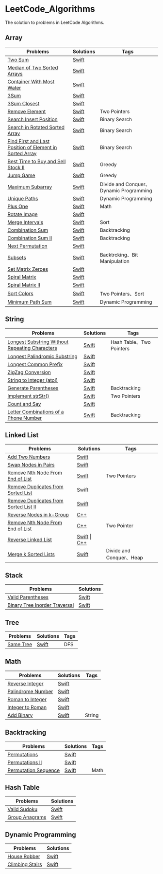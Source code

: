 # LeetCode_Algorithms
The solution to problems in LeetCode Algorithms.

## Array

Problems  | Solutions | Tags
------------- | ------------- | -------------
[Two Sum](https://leetcode.com/problems/two-sum/description/) | [Swift](https://github.com/ShawnFoo/LeetCode_Algorithms/blob/master/Swift/Two_Sum.playground/Contents.swift)
[Median of Two Sorted Arrays](https://leetcode.com/problems/median-of-two-sorted-arrays/description/)  | [Swift](https://github.com/ShawnFoo/LeetCode_Algorithms/blob/master/Swift/Median_of_Two_Sorted_Arrays.playground/Contents.swift)
[Container With Most Water](https://leetcode.com/problems/container-with-most-water/description/) | [Swift](https://github.com/ShawnFoo/LeetCode_Algorithms/blob/master/Swift/Container_With_Most_Water.playground/Contents.swift)
[3Sum](https://leetcode.com/problems/3sum/description/) | [Swift](https://github.com/ShawnFoo/LeetCode_Algorithms/blob/master/Swift/3Sum.playground/Contents.swift)
[3Sum Closest](https://leetcode.com/problems/3sum-closest/description/) | [Swift](https://github.com/ShawnFoo/LeetCode_Algorithms/blob/master/Swift/3Sum_Closest.playground/Contents.swift)
[Remove Element](https://leetcode.com/problems/remove-element/description/) | [Swift](https://github.com/ShawnFoo/LeetCode_Algorithms/blob/master/Swift/Remove_Element.playground/Contents.swift) | Two Pointers
[Search Insert Position](https://leetcode.com/problems/search-insert-position/description/) | [Swift](https://github.com/ShawnFoo/LeetCode_Algorithms/blob/master/Swift/Search_Insert_Position.playground/Contents.swift) | Binary Search
[Search in Rotated Sorted Array](https://leetcode.com/problems/search-in-rotated-sorted-array/description/) | [Swift](https://github.com/ShawnFoo/LeetCode_Algorithms/blob/master/Swift/Search_in_Rotated_Sorted_Array.playground/Contents.swift) | Binary Search
[Find First and Last Position of Element in Sorted Array](https://leetcode.com/problems/find-first-and-last-position-of-element-in-sorted-array/description/) | [Swift](https://github.com/ShawnFoo/LeetCode_Algorithms/blob/master/Swift/Find_First_and_Last_Position_of_Element_in_Sorted_Array.playground/Contents.swift) | Binary Search
[Best Time to Buy and Sell Stock II](https://leetcode.com/problems/best-time-to-buy-and-sell-stock-ii/description/) | [Swift](https://github.com/ShawnFoo/LeetCode_Algorithms/blob/master/Swift/Best_Time_to_Buy_and_Sell_Stock_II.playground/Contents.swift) | Greedy
[Jump Game](https://leetcode.com/problems/jump-game/description/) | [Swift](https://github.com/ShawnFoo/LeetCode_Algorithms/blob/master/Swift/Jump_Game.playground/Contents.swift) | Greedy
[Maximum Subarray](https://leetcode.com/problems/maximum-subarray/description/) | [Swift](https://github.com/ShawnFoo/LeetCode_Algorithms/blob/master/Swift/Maximum_Subarray.playground/Contents.swift) | Divide and Conquer、Dynamic Programming
[Unique Paths](https://leetcode.com/problems/unique-paths/description/) | [Swift](https://github.com/ShawnFoo/LeetCode_Algorithms/blob/master/Swift/Unique_Paths.playground/Contents.swift) | Dynamic Programming
[Plus One](https://leetcode.com/problems/plus-one/description/) | [Swift](https://github.com/ShawnFoo/LeetCode_Algorithms/blob/master/Swift/Plus_One.playground/Contents.swift) | Math
[Rotate Image](https://leetcode.com/problems/rotate-image/description/) | [Swift](https://github.com/ShawnFoo/LeetCode_Algorithms/blob/master/Swift/Rotate_Image.playground/Contents.swift)
[Merge Intervals](https://leetcode.com/problems/merge-intervals/description/) | [Swift](https://github.com/ShawnFoo/LeetCode_Algorithms/blob/master/Swift/Merge_Intervals.playground/Contents.swift) | Sort
[Combination Sum](https://leetcode.com/problems/combination-sum/description/) | [Swift](https://github.com/ShawnFoo/LeetCode_Algorithms/blob/master/Swift/Combination_Sum.playground/Contents.swift) | Backtracking
[Combination Sum II](https://leetcode.com/problems/combination-sum-ii/description/) | [Swift](https://github.com/ShawnFoo/LeetCode_Algorithms/blob/master/Swift/Combination_Sum_II.playground/Contents.swift) | Backtracking
[Next Permutation](https://leetcode.com/problems/next-permutation/description/) | [Swift](https://github.com/ShawnFoo/LeetCode_Algorithms/blob/master/Swift/Next_Permutation.playground/Contents.swift)
[Subsets](https://leetcode.com/problems/subsets/description/) | [Swift](https://github.com/ShawnFoo/LeetCode_Algorithms/blob/master/Swift/Subsets.playground/Contents.swift) | Backtrcking、Bit Manipulation
[Set Matrix Zeroes](https://leetcode.com/problems/set-matrix-zeroes/description/) | [Swift](https://github.com/ShawnFoo/LeetCode_Algorithms/blob/master/Swift/Set_Matrix_Zeroes.playground/Contents.swift)
[Spiral Matrix](https://leetcode.com/problems/spiral-matrix/description/) | [Swift](https://github.com/ShawnFoo/LeetCode_Algorithms/blob/master/Swift/Spiral_Matrix.playground/Contents.swift)
[Spiral Matrix II](https://leetcode.com/problems/spiral-matrix-ii/description/) | [Swift](https://github.com/ShawnFoo/LeetCode_Algorithms/blob/master/Swift/Spiral_Matrix_II.playground/Contents.swift)
[Sort Colors](https://leetcode.com/problems/sort-colors/description/) | [Swift](https://github.com/ShawnFoo/LeetCode_Algorithms/blob/master/Swift/Sort_Colors.playground/Contents.swift) | Two Pointers、Sort
[Minimum Path Sum](https://leetcode.com/problems/minimum-path-sum/description/) | [Swift](https://github.com/ShawnFoo/LeetCode_Algorithms/blob/master/Swift/Minimum_Path_Sum.playground/Contents.swift) | Dynamic Programming

## String

Problems  | Solutions | Tags
------------- | ------------- | -------------
[Longest Substring Without Repeating Characters](https://leetcode.com/problems/longest-substring-without-repeating-characters/description/)  | [Swift](https://github.com/ShawnFoo/LeetCode_Algorithms/blob/master/Swift/Longest_Substring_Without_Repeating_Characters.playground/Contents.swift) | Hash Table、Two Pointers
[Longest Palindromic Substring](https://leetcode.com/problems/longest-palindromic-substring/description/) | [Swift](https://github.com/ShawnFoo/LeetCode_Algorithms/blob/master/Swift/Longest_Palindromic_Substring.playground/Contents.swift)
[Longest Common Prefix](https://leetcode.com/problems/longest-common-prefix/description/) | [Swift](https://github.com/ShawnFoo/LeetCode_Algorithms/blob/master/Swift/Longest_Common_Prefix.playground/Contents.swift)
[ZigZag Conversion](https://leetcode.com/problems/zigzag-conversion/description/) | [Swift](https://github.com/ShawnFoo/LeetCode_Algorithms/blob/master/Swift/ZigZag_Conversion.playground/Contents.swift)
[String to Integer (atoi)](https://leetcode.com/problems/string-to-integer-atoi/description/) | [Swift](https://github.com/ShawnFoo/LeetCode_Algorithms/blob/master/Swift/String_to_Integer(atoi).playground/Contents.swift)
[Generate Parentheses](https://leetcode.com/problems/generate-parentheses/description/) | [Swift](https://github.com/ShawnFoo/LeetCode_Algorithms/blob/master/Swift/Generate_Parentheses.playground/Contents.swift) | Backtracking
[Implement strStr()](https://leetcode.com/problems/implement-strstr/description/) | [Swift](https://github.com/ShawnFoo/LeetCode_Algorithms/blob/master/Swift/Implement_strStr().playground/Contents.swift) | Two Pointers
[Count and Say](https://leetcode.com/problems/count-and-say/) | [Swift](https://github.com/ShawnFoo/LeetCode_Algorithms/blob/master/Swift/Count_and_Say.playground/Contents.swift)
[Letter Combinations of a Phone Number](https://leetcode.com/problems/letter-combinations-of-a-phone-number/description/) | [Swift](https://github.com/ShawnFoo/LeetCode_Algorithms/blob/master/Swift/Letter_Combinations_of_a_Phone_Number.playground/Contents.swift) | Backtracking

## Linked List
Problems  | Solutions | Tags
------------- | ------------- | -------------
[Add Two Numbers](https://leetcode.com/problems/add-two-numbers/description/)  | [Swift](https://github.com/ShawnFoo/LeetCode_Algorithms/blob/master/Swift/Add_Two_Numbers.playground/Contents.swift)
[Swap Nodes in Pairs](https://leetcode.com/problems/swap-nodes-in-pairs/description/) | [Swift](https://github.com/ShawnFoo/LeetCode_Algorithms/blob/master/Swift/Swap_Nodes_in_Pairs.playground/Contents.swift)
[Remove Nth Node From End of List](https://leetcode.com/problems/remove-nth-node-from-end-of-list/description/) | [Swift](https://github.com/ShawnFoo/LeetCode_Algorithms/blob/master/Swift/Remove_Nth_Node_From_End_of_List.playground/Contents.swift) | Two Pointers
[Remove Duplicates from Sorted List](https://leetcode.com/problems/remove-duplicates-from-sorted-list/description/) | [Swift](https://github.com/ShawnFoo/LeetCode_Algorithms/blob/master/Swift/Remove_Duplicates_from_Sorted_List.playground/Contents.swift)
[Remove Duplicates from Sorted List II](https://leetcode.com/problems/remove-duplicates-from-sorted-list-ii/discuss/28339/My-Recursive-Java-Solution) | [Swift](https://github.com/ShawnFoo/LeetCode_Algorithms/blob/master/Swift/Remove_Duplicates_from_Sorted_List_II.playground/Contents.swift)
[Reverse Nodes in k-Group](https://leetcode.com/problems/reverse-nodes-in-k-group/description/) | [C++](https://github.com/ShawnFoo/LeetCode_Algorithms/blob/master/C%2B%2B/Reverse_Nodes_in_k-Group.cpp)
[Remove Nth Node From End of List](https://leetcode.com/problems/remove-nth-node-from-end-of-list/description/) | [C++](https://github.com/ShawnFoo/LeetCode_Algorithms/blob/master/C%2B%2B/Remove_Nth_Node_From_End_of_List.cpp) | Two Pointer
[Reverse Linked List](https://leetcode.com/problems/reverse-linked-list/description/) | [Swift](https://github.com/ShawnFoo/LeetCode_Algorithms/blob/master/Swift/Reverse_Linked_List.playground/Contents.swift) \| [C++](https://github.com/ShawnFoo/LeetCode_Algorithms/blob/master/C%2B%2B/Reverse_Linked_List.cpp)
[Merge k Sorted Lists](https://leetcode.com/problems/merge-k-sorted-lists/description/) | [Swift](https://github.com/ShawnFoo/LeetCode_Algorithms/blob/master/Swift/Merge_k_Sorted_Lists.playground/Contents.swift) | Divide and Conquer、Heap

## Stack
Problems  | Solutions
------------- | -------------
[Valid Parentheses](https://leetcode.com/problems/valid-parentheses/description/) | [Swift](https://github.com/ShawnFoo/LeetCode_Algorithms/blob/master/Swift/Valid_Parentheses.playground/Contents.swift)
[Binary Tree Inorder Traversal](https://leetcode.com/problems/binary-tree-inorder-traversal/description/) | [Swift](https://github.com/ShawnFoo/LeetCode_Algorithms/blob/master/Swift/Binary_Tree_Inorder_Traversal.playground/Contents.swift)

## Tree

Problems  | Solutions | Tags
------------- | ------------- | -------------
[Same Tree](https://leetcode.com/problems/same-tree/description/) | [Swift](https://github.com/ShawnFoo/LeetCode_Algorithms/blob/master/Swift/Same_Tree.playground/Contents.swift) | DFS

## Math

Problems  | Solutions | Tags
------------- | ------------- | -------------
[Reverse Integer](https://leetcode.com/problems/reverse-integer/description/)  | [Swift](https://github.com/ShawnFoo/LeetCode_Algorithms/blob/master/Swift/Reverse_Integer.playground/Contents.swift)
[Palindrome Number](https://leetcode.com/problems/palindrome-number/description/) | [Swift](https://github.com/ShawnFoo/LeetCode_Algorithms/blob/master/Swift/Palindrome_Number.playground/Contents.swift)
[Roman to Integer](https://leetcode.com/problems/roman-to-integer/description/) | [Swift](https://github.com/ShawnFoo/LeetCode_Algorithms/blob/master/Swift/Longest_Common_Prefix.playground/Contents.swift)
[Integer to Roman](https://leetcode.com/problems/integer-to-roman/description/) | [Swift](https://github.com/ShawnFoo/LeetCode_Algorithms/blob/master/Swift/Integer_to_Roman.playground/Contents.swift)
[Add Binary](https://leetcode.com/problems/add-binary/description/) | [Swift](https://github.com/ShawnFoo/LeetCode_Algorithms/blob/master/Swift/Add_Binary.playground/Contents.swift) | String

## Backtracking

Problems | Solutions | Tags
------------- | ------------- | -------------
[Permutations](https://leetcode.com/problems/permutations/description/) | [Swift](https://github.com/ShawnFoo/LeetCode_Algorithms/blob/master/Swift/Permutations.playground/Contents.swift)
[Permutations II](https://leetcode.com/problems/permutations-ii/description/) | [Swift](https://github.com/ShawnFoo/LeetCode_Algorithms/blob/master/Swift/Permutations_II.playground/Contents.swift)
[Permutation Sequence](https://leetcode.com/problems/permutation-sequence/description/) | [Swift](https://github.com/ShawnFoo/LeetCode_Algorithms/blob/master/Swift/Permutation_Sequence.playground/Contents.swift) | Math

## Hash Table

Problems | Solutions
------------- | -------------
[Valid Sudoku](https://leetcode.com/problems/valid-sudoku/description/) | [Swift](https://github.com/ShawnFoo/LeetCode_Algorithms/blob/master/Swift/Valid_Sudoku.playground/Contents.swift)
[Group Anagrams](https://leetcode.com/problems/group-anagrams/description/) | [Swift](https://github.com/ShawnFoo/LeetCode_Algorithms/blob/master/Swift/Group_Anagrams.playground/Contents.swift)

## Dynamic Programming

Problems | Solutions
------------- | -------------
[House Robber](https://leetcode.com/problems/house-robber/description/) | [Swift](https://github.com/ShawnFoo/LeetCode_Algorithms/blob/master/Swift/House_Robber.playground/Contents.swift) 
[Climbing Stairs](https://leetcode.com/problems/climbing-stairs/description/) | [Swift](https://github.com/ShawnFoo/LeetCode_Algorithms/blob/master/Swift/Climbing_Stairs.playground/Contents.swift)
